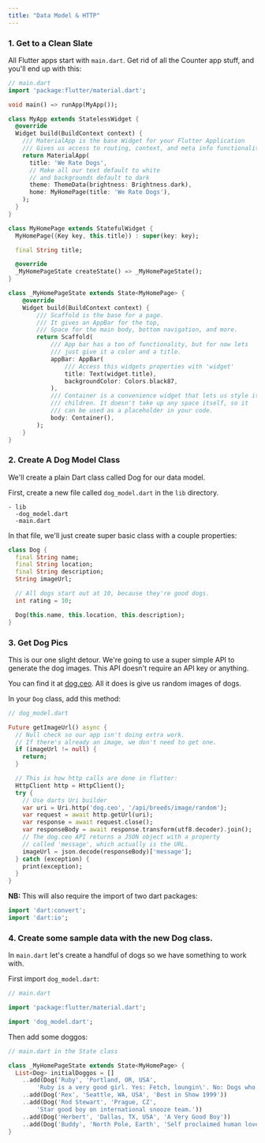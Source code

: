 ```yaml
---
title: "Data Model & HTTP"
---
```



### 1. Get to a Clean Slate

All Flutter apps start with `main.dart`. Get rid of all the Counter app stuff, and you'll end up with this:

```dart
// main.dart
import 'package:flutter/material.dart';

void main() => runApp(MyApp());

class MyApp extends StatelessWidget {
  @override
  Widget build(BuildContext context) {
    /// MaterialApp is the base Widget for your Flutter Application
    /// Gives us access to routing, context, and meta info functionality.
    return MaterialApp(
      title: 'We Rate Dogs',
      // Make all our text default to white
      // and backgrounds default to dark
      theme: ThemeData(brightness: Brightness.dark),
      home: MyHomePage(title: 'We Rate Dogs'),
    );
  }
}

class MyHomePage extends StatefulWidget {
  MyHomePage({Key key, this.title}) : super(key: key);

  final String title;

  @override
  _MyHomePageState createState() => _MyHomePageState();
}

class _MyHomePageState extends State<MyHomePage> {
    @override
    Widget build(BuildContext context) {
        /// Scaffold is the base for a page.
        /// It gives an AppBar for the top,
        /// Space for the main body, bottom navigation, and more.
        return Scaffold(
            /// App bar has a ton of functionality, but for now lets
            /// just give it a color and a title.
            appBar: AppBar(
                /// Access this widgets properties with 'widget'
                title: Text(widget.title),
                backgroundColor: Colors.black87,
            ),
            /// Container is a convenience widget that lets us style it's
            /// children. It doesn't take up any space itself, so it
            /// can be used as a placeholder in your code.
            body: Container(),
        );
    }
}

```

### 2. Create A Dog Model Class

We'll create a plain Dart class called Dog for our data model.

First, create a new file called `dog_model.dart` in the `lib` directory.

```
- lib
  -dog_model.dart
  -main.dart
```

In that file, we'll just create super basic class with a couple properties:

```dart
class Dog {
  final String name;
  final String location;
  final String description;
  String imageUrl;

  // All dogs start out at 10, because they're good dogs.
  int rating = 10;

  Dog(this.name, this.location, this.description);
}
```

### 3. Get Dog Pics

This is our one slight detour. We're going to use a super simple API to generate the dog images. This API doesn't require an API key or anything.

You can find it at [dog.ceo](https://dog.ceo). All it does is give us random images of dogs.

In your `Dog` class, add this method:

```dart
// dog_model.dart

Future getImageUrl() async {
  // Null check so our app isn't doing extra work.
  // If there's already an image, we don't need to get one.
  if (imageUrl != null) {
    return;
  }

  // This is how http calls are done in flutter:
  HttpClient http = HttpClient();
  try {
    // Use darts Uri builder
    var uri = Uri.http('dog.ceo', '/api/breeds/image/random');
    var request = await http.getUrl(uri);
    var response = await request.close();
    var responseBody = await response.transform(utf8.decoder).join();
    // The dog.ceo API returns a JSON object with a property
    // called 'message', which actually is the URL.
    imageUrl = json.decode(responseBody)['message'];
  } catch (exception) {
    print(exception);
  }
}
```

**NB:** This will also require the import of two dart packages:

```dart
import 'dart:convert';
import 'dart:io';
```

### 4. Create some sample data with the new Dog class.

In `main.dart` let's create a handful of dogs so we have something to work with.

First import `dog_model.dart`:

```dart
// main.dart

import 'package:flutter/material.dart';

import 'dog_model.dart';
```

Then add some doggos:

```dart
// main.dart in the State class

class _MyHomePageState extends State<MyHomePage> {
  List<Dog> initialDoggos = []
    ..add(Dog('Ruby', 'Portland, OR, USA',
        'Ruby is a very good girl. Yes: Fetch, loungin\'. No: Dogs who get on furniture.'))
    ..add(Dog('Rex', 'Seattle, WA, USA', 'Best in Show 1999'))
    ..add(Dog('Rod Stewart', 'Prague, CZ',
        'Star good boy on international snooze team.'))
    ..add(Dog('Herbert', 'Dallas, TX, USA', 'A Very Good Boy'))
    ..add(Dog('Buddy', 'North Pole, Earth', 'Self proclaimed human lover.'));
}
```

